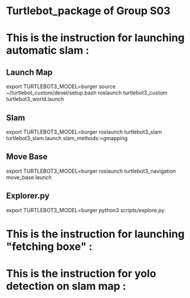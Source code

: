 # Turtlebot_package of Group S03


# This is the instruction for launching automatic slam :

## Launch Map
export TURTLEBOT3_MODEL=burger
source ~/turtlebot_custom/devel/setup.bash
roslaunch turtlebot3_custom turtlebot3_world.launch

## Slam
export TURTLEBOT3_MODEL=burger
roslaunch turtlebot3_slam turtlebot3_slam.launch slam_methods:=gmapping

## Move Base
export TURTLEBOT3_MODEL=burger
roslaunch turtlebot3_navigation move_base.launch

## Explorer.py
export TURTLEBOT3_MODEL=burger
python3 scripts/explore.py


# This is the instruction for launching "fetching boxe" :




# This is the instruction for yolo detection on slam map :
